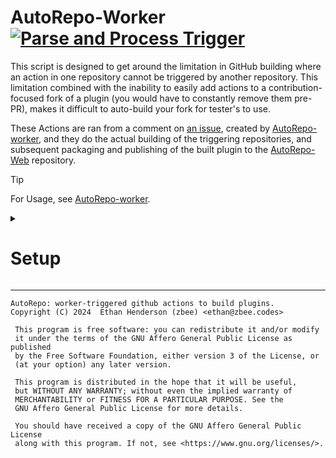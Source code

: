 # AutoRepo-Worker [![Parse and Process Trigger](https://github.com/Just-Some-Plugins/AutoRepo/actions/workflows/parse_trigger.yml/badge.svg)](https://github.com/Just-Some-Plugins/AutoRepo/actions/workflows/parse_trigger.yml)

This script is designed to get around the limitation in GitHub
building where an action in one repository cannot be
triggered by another repository.
This limitation combined with the inability to easily add
actions to a contribution-focused fork of a plugin (you would
have to constantly remove them pre-PR),
makes it difficult to auto-build your fork for tester's to use.

These Actions are ran from a comment on [an issue](https://github.com/Just-Some-Plugins/AutoRepo/issues/1),
created by [AutoRepo-worker](https://autorepo.justsome.site), and they do 
the actual building of the triggering repositories, and subsequent packaging and
publishing of the built plugin to the [AutoRepo-Web](https://autorepo.justsome.site/web)
repository.

> [!TIP]
> For Usage, see [AutoRepo-worker](https://autorepo.justsome.site).

<details><summary>

# Setup

</summary>

## Repository Secrets

These Actions Variables are required to be present on
AutoRepo, the repository that the worker is triggering builds on.

Setup under `Secrets and Variables` > `Actions` > `Secrets` in
the repository settings.

| Secret Name             | Value                                                          | PAT Link                                                         |
|-------------------------|----------------------------------------------------------------|------------------------------------------------------------------|
| BOT_READ_REPOS_TOKEN    | Fine-Grained PAT with Repository: Variables: Read, on AutoRepo | [->](https://github.com/settings/personal-access-tokens/3693504) |
| BOT_INVITE_ACCEPT_TOKEN | Classic PAT with the full repo scope                           | [->](https://github.com/settings/tokens/1683235558)              |

### Local Running

Local running of Actions is vital for development and testing, and the only real
way to do this is via [nektos/act](https://github.com/nektos/act).

It's sort of a hassle to set up, but that's made a LOT easier if done through the
[GitHub Local Actions VS Code Extension](https://marketplace.visualstudio.com/items?itemName=SanjulaGanepola.github-local-actions).
Just install that, and go through the Component Setup process (if you need help, 
go [here](https://sanjulaganepola.github.io/github-local-actions-docs/usage/components/)),
run the action once to get the prompts to finish your setup, and you'll be ready to
run the actions locally via the `.idea/runConfigurations` script (once you make 
the `.secrets` file below, that is).

### .secrets

`payload.json` has been provided for local running with `act`, but you'll still need
the secrets.

Make a new file called `.secrets`, and in it you need to add the Repository Secrets
from above, in the following format:

```
BOT_INVITE_ACCEPT_TOKEN=ghp_.......
BOT_READ_REPOS_TOKEN=github_pat_.......
```
(replacing everything after the `=` with the actual secret values)

</details>

---

    AutoRepo: worker-triggered github actions to build plugins.
    Copyright (C) 2024  Ethan Henderson (zbee) <ethan@zbee.codes>

     This program is free software: you can redistribute it and/or modify
     it under the terms of the GNU Affero General Public License as published
     by the Free Software Foundation, either version 3 of the License, or
     (at your option) any later version.

     This program is distributed in the hope that it will be useful,
     but WITHOUT ANY WARRANTY; without even the implied warranty of
     MERCHANTABILITY or FITNESS FOR A PARTICULAR PURPOSE. See the
     GNU Affero General Public License for more details.

     You should have received a copy of the GNU Affero General Public License
     along with this program. If not, see <https://www.gnu.org/licenses/>. 
